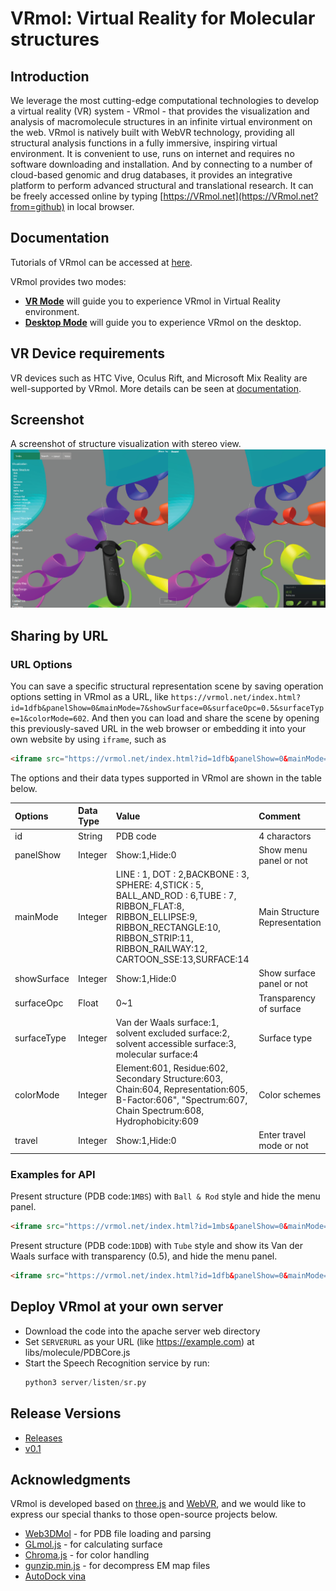 # VRmol: Virtual Reality for Molecular structures 

## Introduction

We leverage the most cutting-edge computational technologies to develop a virtual reality (VR) system - VRmol - that provides the visualization and analysis of macromolecule structures in an infinite virtual environment on the web. VRmol is natively built with WebVR technology, providing all structural analysis functions in a fully immersive, inspiring virtual environment. It is convenient to use, runs on internet and requires no software downloading and installation. And by connecting to a number of cloud-based genomic and drug databases, it provides an integrative platform to perform advanced structural and translational research. It can be freely accessed online by typing [https://VRmol.net](https://VRmol.net?from=github) in local browser. 


## Documentation

Tutorials of VRmol can be accessed at [here](https://vrmol.net/docs).

VRmol provides two modes:
- [**VR Mode**](https://vrmol.net/docs/#header-n5340) will guide you to experience VRmol in Virtual Reality environment.
- [**Desktop Mode**](https://vrmol.net/docs/#header-n5609) will guide you to experience VRmol on the desktop.



## VR Device requirements

 VR devices such as HTC Vive, Oculus Rift, and Microsoft Mix Reality are well-supported by VRmol. More details can be seen at [documentation](https://vrmol.net/docs/#header-n5342).

## Screenshot

A screenshot of structure visualization with stereo view.
![Screen shot](models/screenshot.png)


## Sharing by URL


### URL Options
You can save a specific structural representation scene by saving operation options setting in VRmol as a URL, like `https://vrmol.net/index.html?id=1dfb&panelShow=0&mainMode=7&showSurface=0&surfaceOpc=0.5&surfaceType=1&colorMode=602`. And then you can load and share the scene by opening this previously-saved URL in the web browser or embedding it into your own website by using `iframe`, such as

```html
<iframe src="https://vrmol.net/index.html?id=1dfb&panelShow=0&mainMode=7&showSurface=1&surfaceOpc=0.5&surfaceType=1" />
```


The options and their data types supported in VRmol are shown in the table below.

| Options    | Data Type |Value  |Comment|
| :------ | :------ |:------ |:------ |
| id | String|PDB code|4 charactors|
|panelShow|Integer|Show:1,Hide:0|Show menu panel or not|
|mainMode|Integer|LINE : 1, DOT : 2,BACKBONE : 3,  SPHERE: 4,STICK : 5, BALL_AND_ROD : 6,TUBE : 7,  RIBBON_FLAT:8, RIBBON_ELLIPSE:9, RIBBON_RECTANGLE:10, RIBBON_STRIP:11, RIBBON_RAILWAY:12, CARTOON_SSE:13,SURFACE:14|Main Structure Representation|
|showSurface|Integer|Show:1,Hide:0|Show surface panel or not|
|surfaceOpc|Float|0~1|Transparency of surface|
|surfaceType|Integer|Van der Waals surface:1, solvent excluded surface:2, solvent accessible surface:3, molecular surface:4|Surface type|
|colorMode|Integer|Element:601, Residue:602, Secondary Structure:603, Chain:604, Representation:605, B-Factor:606", "Spectrum:607, Chain Spectrum:608, Hydrophobicity:609|Color schemes|
|travel|Integer|Show:1,Hide:0|Enter travel mode or not|


### Examples for API 

Present structure (PDB code:`1MBS`) with `Ball & Rod` style and hide the menu panel.
```html
<iframe src="https://vrmol.net/index.html?id=1mbs&panelShow=0&mainMode=6" />
```


Present structure (PDB code:`1DDB`) with `Tube` style and show its Van der Waals surface with transparency (0.5), and hide the menu panel.
```html
<iframe src="https://vrmol.net/index.html?id=1dfb&panelShow=0&mainMode=7&showSurface=1&surfaceOpc=0.5&surfaceType=1"  />
```

## Deploy VRmol at your own server

  - Download the code into the apache server web directory
  - Set `SERVERURL` as your URL (like https://example.com) at libs/molecule/PDBCore.js
  - Start the Speech Recognition service by run:
    ```python
    python3 server/listen/sr.py
    ```
   


## Release Versions
  - [Releases](https://github.com/barrykui/VRmol/releases)
  - [v0.1](https://github.com/barrykui/VRmol/tree/v0.1)

## Acknowledgments

VRmol is developed based on [three.js](https://threejs.org) and [WebVR](https://webvr.rocks/), and we would like to express our special thanks to those open-source projects below.
  - [Web3DMol](https://web3dmol.net) - for PDB file loading and parsing
  - [GLmol.js](https://github.com/biochem-fan/GLmol) - for calculating surface 
  - [Chroma.js](https://github.com/gka/chroma.js) - for color handling
  - [gunzip.min.js](https://github.com/imaya/zlib.js) - for decompress EM map files
  - [AutoDock vina](http://vina.scripts.edu)
  
